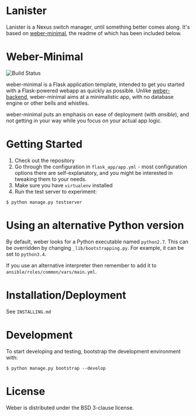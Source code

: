 Lanister
=============

Lanister is a Nexus switch manager, until something better comes along. It's
based on [weber-minimal](https://github.com/vmalloc/weber-minimal), the readme
of which has been included below.

Weber-Minimal
=============

![Build Status](https://secure.travis-ci.org/vmalloc/weber-minimal.png?branch=master ) 

weber-minimal is a Flask application template, intended to get you started with a Flask-powered webapp as quickly as possible. Unlike [weber-backend](https://github.com/vmalloc/weber-backend ), weber-minimal aims at a minimalistic app, with no database engine or other bells and whistles.

weber-minimal puts an emphasis on ease of deployment (with *ansible*), and not getting in your way while you focus on your actual app logic.

Getting Started
===============

1. Check out the repository
2. Go through the configuration in `flask_app/app.yml` - most configuration options there are self-explanatory, and you might be interested in tweaking them to your needs.
3. Make sure you have `virtualenv` installed
4. Run the test server to experiment:
```
$ python manage.py testserver
```

Using an alternative Python version
===================================
By default, weber looks for a Python executable named `python2.7`. This can be overridden by changing `_lib/bootstrapping.py`. For example, it can be set to `python3.4`.

If you use an alternative interpreter then remember to add it to `ansible/roles/common/vars/main.yml`.

Installation/Deployment
=======================

See `INSTALLING.md`

Development
===========

To start developing and testing, bootstrap the development environment with:

```
$ python manage.py bootstrap --develop
```

License
=======

Weber is distributed under the BSD 3-clause license.
